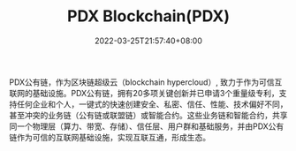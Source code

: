 ﻿---
weight: 
title: "PDX Blockchain(PDX)"
description: "PDX公有链，作为区块链超级云（blockchain hypercloud）, 致力于作为可信互联网的基础设施"
date: 2022-03-25T21:57:40+08:00
lastmod: 2022-03-25T16:45:40+08:00
draft: false
authors: ["Metabd"]
featuredImage: "pdx-blockchainpdx.webp"
link: ""
tags: ["数字代币","PDX Blockchain(PDX)"]
categories: ["navigation"]
navigation: ["数字代币"]
lightgallery: true
toc: true
pinned: false
recommend: false
recommend1: false
---
PDX公有链，作为区块链超级云（blockchain hypercloud）, 致力于作为可信互联网的基础设施。PDX公有链，拥有20多项关键创新并已申请3个重量级专利，支持任何企业和个人，一键式的快速创建安全、私密、信任、性能、技术偏好不同，甚至冲突的业务链（公有链或联盟链）或智能合约。这些业务链和智能合约，共享同一个物理层（算力、带宽、存储）、信任层、用户群和基础服务，并由PDX公有链作为可信的互联网基础设施，实现互联互通，形成生态。
